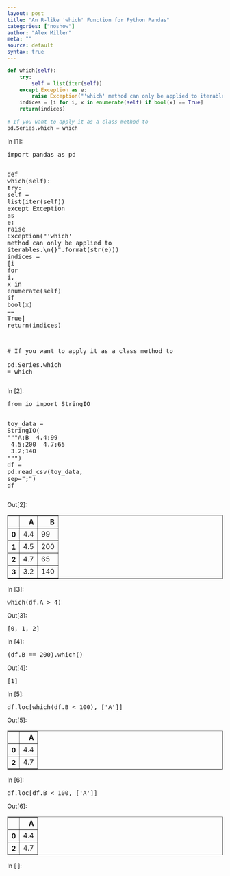```yaml
---
layout: post
title: "An R-like 'which' Function for Python Pandas"
categories: ["noshow"]
author: "Alex Miller"
meta: ""
source: default
syntax: true
---
```


```python
def which(self):
    try:
        self = list(iter(self))
    except Exception as e:
        raise Exception("'which' method can only be applied to iterables.\n{}".format(str(e))) 
    indices = [i for i, x in enumerate(self) if bool(x) == True]
    return(indices)
    
# If you want to apply it as a class method to 
pd.Series.which = which
```


<div tabindex="-1" id="notebook" class="border-box-sizing">
    <div class="container" id="notebook-container">

<div class="cell border-box-sizing code_cell rendered">
<div class="input">
<div class="prompt input_prompt">In&nbsp;[1]:</div>
<div class="inner_cell">
    <div class="input_area">
<div class=" highlight hl-ipython3"><pre><span></span><span class="kn">import</span> <span class="nn">pandas</span> <span class="k">as</span> <span class="nn">pd</span>

<span class="k">def</span> <span class="nf">which</span><span class="p">(</span><span class="bp">self</span><span class="p">):</span>
    <span class="k">try</span><span class="p">:</span>
        <span class="bp">self</span> <span class="o">=</span> <span class="nb">list</span><span class="p">(</span><span class="nb">iter</span><span class="p">(</span><span class="bp">self</span><span class="p">))</span>
    <span class="k">except</span> <span class="ne">Exception</span> <span class="k">as</span> <span class="n">e</span><span class="p">:</span>
        <span class="k">raise</span> <span class="ne">Exception</span><span class="p">(</span><span class="s2">&quot;&#39;which&#39; method can only be applied to iterables.</span><span class="se">\n</span><span class="si">{}</span><span class="s2">&quot;</span><span class="o">.</span><span class="n">format</span><span class="p">(</span><span class="nb">str</span><span class="p">(</span><span class="n">e</span><span class="p">)))</span> 
    <span class="n">indices</span> <span class="o">=</span> <span class="p">[</span><span class="n">i</span> <span class="k">for</span> <span class="n">i</span><span class="p">,</span> <span class="n">x</span> <span class="ow">in</span> <span class="nb">enumerate</span><span class="p">(</span><span class="bp">self</span><span class="p">)</span> <span class="k">if</span> <span class="nb">bool</span><span class="p">(</span><span class="n">x</span><span class="p">)</span> <span class="o">==</span> <span class="kc">True</span><span class="p">]</span>
    <span class="k">return</span><span class="p">(</span><span class="n">indices</span><span class="p">)</span>

<span class="c1"># If you want to apply it as a class method to </span>
<span class="n">pd</span><span class="o">.</span><span class="n">Series</span><span class="o">.</span><span class="n">which</span> <span class="o">=</span> <span class="n">which</span>
</pre></div>

</div>
</div>
</div>

</div>
<div class="cell border-box-sizing code_cell rendered">
<div class="input">
<div class="prompt input_prompt">In&nbsp;[2]:</div>
<div class="inner_cell">
    <div class="input_area">
<div class=" highlight hl-ipython3"><pre><span></span><span class="kn">from</span> <span class="nn">io</span> <span class="k">import</span> <span class="n">StringIO</span>

<span class="n">toy_data</span> <span class="o">=</span> <span class="n">StringIO</span><span class="p">(</span>
    <span class="sd">&quot;&quot;&quot;A;B</span>
<span class="sd">    4.4;99</span>
<span class="sd">    4.5;200</span>
<span class="sd">    4.7;65</span>
<span class="sd">    3.2;140</span>
<span class="sd">&quot;&quot;&quot;</span><span class="p">)</span>
<span class="n">df</span> <span class="o">=</span> <span class="n">pd</span><span class="o">.</span><span class="n">read_csv</span><span class="p">(</span><span class="n">toy_data</span><span class="p">,</span> <span class="n">sep</span><span class="o">=</span><span class="s2">&quot;;&quot;</span><span class="p">)</span>
<span class="n">df</span>
</pre></div>

</div>
</div>
</div>

<div class="output_wrapper">
<div class="output">


<div class="output_area"><div class="prompt output_prompt">Out[2]:</div>

<div class="output_html rendered_html output_subarea output_execute_result">
<div>
<table border="1" class="dataframe">
  <thead>
    <tr style="text-align: right;">
      <th></th>
      <th>A</th>
      <th>B</th>
    </tr>
  </thead>
  <tbody>
    <tr>
      <th>0</th>
      <td>4.4</td>
      <td>99</td>
    </tr>
    <tr>
      <th>1</th>
      <td>4.5</td>
      <td>200</td>
    </tr>
    <tr>
      <th>2</th>
      <td>4.7</td>
      <td>65</td>
    </tr>
    <tr>
      <th>3</th>
      <td>3.2</td>
      <td>140</td>
    </tr>
  </tbody>
</table>
</div>
</div>

</div>

</div>
</div>

</div>
<div class="cell border-box-sizing code_cell rendered">
<div class="input">
<div class="prompt input_prompt">In&nbsp;[3]:</div>
<div class="inner_cell">
    <div class="input_area">
<div class=" highlight hl-ipython3"><pre><span></span><span class="n">which</span><span class="p">(</span><span class="n">df</span><span class="o">.</span><span class="n">A</span> <span class="o">&gt;</span> <span class="mi">4</span><span class="p">)</span>
</pre></div>

</div>
</div>
</div>

<div class="output_wrapper">
<div class="output">


<div class="output_area"><div class="prompt output_prompt">Out[3]:</div>


<div class="output_text output_subarea output_execute_result">
<pre>[0, 1, 2]</pre>
</div>

</div>

</div>
</div>

</div>
<div class="cell border-box-sizing code_cell rendered">
<div class="input">
<div class="prompt input_prompt">In&nbsp;[4]:</div>
<div class="inner_cell">
    <div class="input_area">
<div class=" highlight hl-ipython3"><pre><span></span><span class="p">(</span><span class="n">df</span><span class="o">.</span><span class="n">B</span> <span class="o">==</span> <span class="mi">200</span><span class="p">)</span><span class="o">.</span><span class="n">which</span><span class="p">()</span>
</pre></div>

</div>
</div>
</div>

<div class="output_wrapper">
<div class="output">


<div class="output_area"><div class="prompt output_prompt">Out[4]:</div>


<div class="output_text output_subarea output_execute_result">
<pre>[1]</pre>
</div>

</div>

</div>
</div>

</div>
<div class="cell border-box-sizing code_cell rendered">
<div class="input">
<div class="prompt input_prompt">In&nbsp;[5]:</div>
<div class="inner_cell">
    <div class="input_area">
<div class=" highlight hl-ipython3"><pre><span></span><span class="n">df</span><span class="o">.</span><span class="n">loc</span><span class="p">[</span><span class="n">which</span><span class="p">(</span><span class="n">df</span><span class="o">.</span><span class="n">B</span> <span class="o">&lt;</span> <span class="mi">100</span><span class="p">),</span> <span class="p">[</span><span class="s1">&#39;A&#39;</span><span class="p">]]</span>
</pre></div>

</div>
</div>
</div>

<div class="output_wrapper">
<div class="output">


<div class="output_area"><div class="prompt output_prompt">Out[5]:</div>

<div class="output_html rendered_html output_subarea output_execute_result">
<div>
<table border="1" class="dataframe">
  <thead>
    <tr style="text-align: right;">
      <th></th>
      <th>A</th>
    </tr>
  </thead>
  <tbody>
    <tr>
      <th>0</th>
      <td>4.4</td>
    </tr>
    <tr>
      <th>2</th>
      <td>4.7</td>
    </tr>
  </tbody>
</table>
</div>
</div>

</div>

</div>
</div>

</div>
<div class="cell border-box-sizing code_cell rendered">
<div class="input">
<div class="prompt input_prompt">In&nbsp;[6]:</div>
<div class="inner_cell">
    <div class="input_area">
<div class=" highlight hl-ipython3"><pre><span></span><span class="n">df</span><span class="o">.</span><span class="n">loc</span><span class="p">[</span><span class="n">df</span><span class="o">.</span><span class="n">B</span> <span class="o">&lt;</span> <span class="mi">100</span><span class="p">,</span> <span class="p">[</span><span class="s1">&#39;A&#39;</span><span class="p">]]</span>
</pre></div>

</div>
</div>
</div>

<div class="output_wrapper">
<div class="output">


<div class="output_area"><div class="prompt output_prompt">Out[6]:</div>

<div class="output_html rendered_html output_subarea output_execute_result">
<div>
<table border="1" class="dataframe">
  <thead>
    <tr style="text-align: right;">
      <th></th>
      <th>A</th>
    </tr>
  </thead>
  <tbody>
    <tr>
      <th>0</th>
      <td>4.4</td>
    </tr>
    <tr>
      <th>2</th>
      <td>4.7</td>
    </tr>
  </tbody>
</table>
</div>
</div>

</div>

</div>
</div>

</div>
<div class="cell border-box-sizing code_cell rendered">
<div class="input">
<div class="prompt input_prompt">In&nbsp;[&nbsp;]:</div>
<div class="inner_cell">
    <div class="input_area">
<div class=" highlight hl-ipython3"><pre><span></span> 
</pre></div>

</div>
</div>
</div>

</div>
    </div>
  </div>
